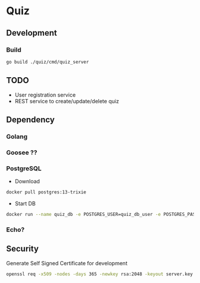 # Quiz

## Development

### Build

```sh
go build ./quiz/cmd/quiz_server
```

## TODO

* User registration service
* REST service to create/update/delete quiz

## Dependency

### Golang

### Goosee ??

### PostgreSQL

* Download

```sh
docker pull postgres:13-trixie
```

* Start DB

```sh
docker run --name quiz_db -e POSTGRES_USER=quiz_db_user -e POSTGRES_PASSWORD=mysecretpassword -e POSTGRES_DB=quiz_db -p 5432:5432 -d postgres
```

### Echo?

## Security

Generate Self Signed Certificate for development

```sh
openssl req -x509 -nodes -days 365 -newkey rsa:2048 -keyout server.key -out server.crt
```
